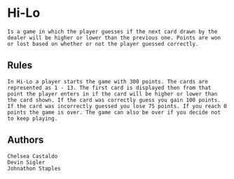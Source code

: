 # Hi-Lo

    Is a game in which the player guesses if the next card drawn by the dealer will be higher or lower than the previous one. Points are won or lost based on whether or not the player guessed correctly.

## Rules

    In Hi-Lo a player starts the game with 300 points. The cards are represented as 1 - 13. The first card is displayed then from that point the player enters in if the card will be higher or lower than the card shown. If the card was correctly guess you gain 100 points.  If the card was incorrectly guessed you lose 75 points. If you reach 0 points the game is over. The game can also be over if you decide not to keep playing.

## Authors

    Chelsea Castaldo
    Devin Sigler
    Johnathon Staples
